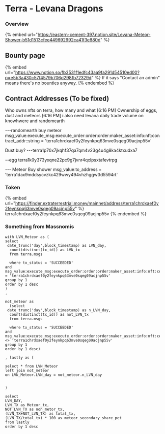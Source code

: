 # Terra - Levana Dragons

### Overview

{% embed url="https://eastern-cement-397.notion.site/Levana-Meteor-Shower-b51d1513cfee449692992ca41f3e880d" %}

## Bounty page

{% embed url="https://www.notion.so/fb3531f1edfc43aa9fa291d54510ed00?p=e5b3a430c57f4579b706d298fb72329d" %}
If it says "Contact an admin" means there's no bounties anyway.
{% endembed %}

## Contract Addresses (To be fixed)

Who owns nfts on terra, how many and what \[6:16 PM] Ownership of eggs, dust and meteors \[6:16 PM] i also need levana daily trade volume on knowhwere and randomearth

\---randomearth buy meteor msg\_value:execute\_msg:execute\_order:order:order:maker\_asset:info:nft:contract\_addr::string = 'terra1chrdxaef0y2feynkpq63mve0sqeg09acjnp55v'

Dust buy? ---terra1p70x7jkqhf37qa7qm4v23g4u4g8ka4ktxudxa7

\--egg terra1k0y373yxqne22pc9g7jvnr4qclpsxtafevtrpg

\--- Meteor Buy shower msg\_value:to\_address = 'terra1dax9mddsycvzkc429wwy494vhzhggw3d5594rt'

### Token

{% embed url="https://finder.extraterrestrial.money/mainnet/address/terra1chrdxaef0y2feynkpq63mve0sqeg09acjnp55v" %}
terra1chrdxaef0y2feynkpq63mve0sqeg09acjnp55v
{% endembed %}

### Something from Massnomis

```
with LVN_Meteor as (
select 
 date_trunc('day',block_timestamp) as LVN_day,
  count(distinct(tx_id)) as LVN_tx
  from terra.msgs

  where tx_status = 'SUCCEEDED'
and msg_value:execute_msg:execute_order:order:order:maker_asset:info:nft:contract_addr::string = 'terra1chrdxaef0y2feynkpq63mve0sqeg09acjnp55v'
group by 1
order by 1 desc
)
,

not_meteor as
  (select 
 date_trunc('day',block_timestamp) as n_LVN_day,
  count(distinct(tx_id)) as not_LVN_tx
  from terra.msgs

  where tx_status = 'SUCCEEDED'
and msg_value:execute_msg:execute_order:order:order:maker_asset:info:nft:contract_addr::string <> 'terra1chrdxaef0y2feynkpq63mve0sqeg09acjnp55v'
group by 1
order by 1 desc)

, lastly as (
  
select * from LVN_Meteor
left join not_meteor 
on LVN_Meteor.LVN_day = not_meteor.n_LVN_day


)

select 
LVN_DAY,
LVN_TX as Meteor_tx, 
NOT_LVN_TX as non_metor_tx,
(LVN_TX+NOT_LVN_TX) as total_tx,
(LVN_TX/total_tx) * 100 as meteor_secondary_share_pct 
from lastly
order by 1 desc
```
